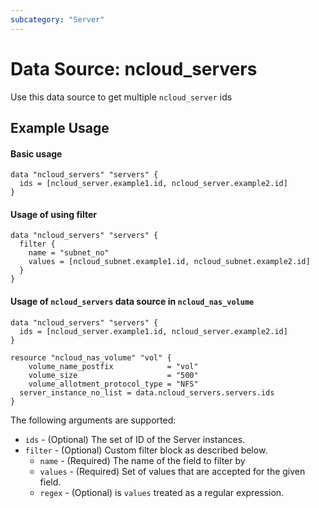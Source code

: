 ```yaml
---
subcategory: "Server"
---
```



# Data Source: ncloud_servers

Use this data source to get multiple `ncloud_server` ids 

## Example Usage

#### Basic usage

```hcl
data "ncloud_servers" "servers" {
  ids = [ncloud_server.example1.id, ncloud_server.example2.id]
}
```

#### Usage of using filter

```hcl
data "ncloud_servers" "servers" {
  filter {
    name = "subnet_no"
    values = [ncloud_subnet.example1.id, ncloud_subnet.example2.id]
  }
}
```

#### Usage of `ncloud_servers` data source in `ncloud_nas_volume`

```hcl
data "ncloud_servers" "servers" {
  ids = [ncloud_server.example1.id, ncloud_server.example2.id]
}

resource "ncloud_nas_volume" "vol" {
	volume_name_postfix            = "vol"
	volume_size                    = "500"
	volume_allotment_protocol_type = "NFS"
  server_instance_no_list = data.ncloud_servers.servers.ids
}
```

The following arguments are supported:

* `ids` - (Optional) The set of ID of the Server instances.
* `filter` - (Optional) Custom filter block as described below.
  * `name` - (Required) The name of the field to filter by
  * `values` - (Required) Set of values that are accepted for the given field.
  * `regex` - (Optional) is `values` treated as a regular expression. 
